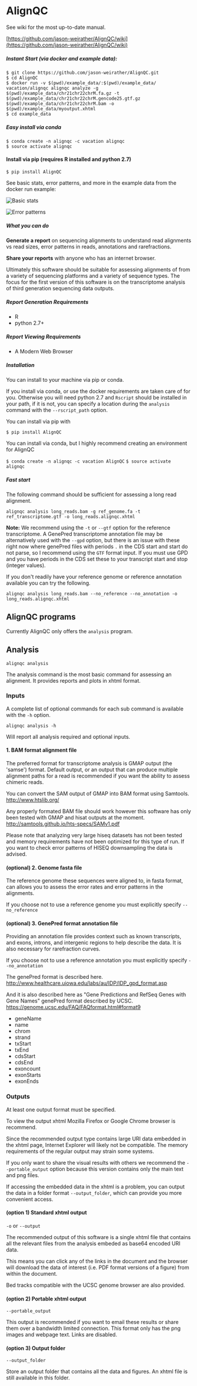 # AlignQC

See wiki for the most up-to-date manual. 

[https://github.com/jason-weirather/AlignQC/wiki](https://github.com/jason-weirather/AlignQC/wiki)

##### Instant Start (via docker and example data):

```
$ git clone https://github.com/jason-weirather/AlignQC.git
$ cd AlignQC
$ docker run -v $(pwd)/example_data/:$(pwd)/example_data/ vacation/alignqc alignqc analyze -g $(pwd)/example_data/chr21chr22chrM.fa.gz -t $(pwd)/example_data/chr21chr22chrM.gencode25.gtf.gz $(pwd)/example_data/chr21chr22chrM.bam -o $(pwd)/example_data/myoutput.xhtml
$ cd example_data
```

##### Easy install via conda

```
$ conda create -n alignqc -c vacation alignqc
$ source activate alignqc
```

#### Install via pip (requires R installed and python 2.7)

```
$ pip install AlignQC
```

See basic stats, error patterns, and more in the example data from the docker run example:

![Basic stats](https://i.imgur.com/oHgEM6t.png)

![Error patterns](https://i.imgur.com/pIG0W0F.png)

##### What you can do

**Generate a report** on sequencing alignments to understand read alignments vs read sizes, error patterns in reads, annotations and rarefractions.

**Share your reports** with anyone who has an internet browser.

Ultimately this software should be suitable for assessing alignments of from a variety of sequencing platforms and a variety of sequence types.  The focus for the first version of this software is on the transcriptome analysis of third generation sequencing data outputs.

##### Report Generation Requirements
- R
- python 2.7+

##### Report Viewing Requirements
- A Modern Web Browser

##### Installation

You can install to your machine via pip or conda.

If you install via conda, or use the docker requirements are taken care of for you. Otherwise you will need python 2.7 and `Rscript` should be installed in your path, if it is not, you can specify a location during the `analysis` command with the `--rscript_path` option.

You can install via pip with

`$ pip install AlignQC`

You can install via conda, but I highly recommend creating an environment for AlignQC

`$ conda create -n alignqc -c vacation AlignQC`
`$ source activate alignqc`

##### Fast start
The following command should be sufficient for assessing a long read alignment.

`alignqc analysis long_reads.bam -g ref_genome.fa -t ref_transcriptome.gtf -o long_reads.alignqc.xhtml`

**Note:** We recommend using the `-t` or `--gtf` option for the reference transcriptome. A GenePred transcriptome annotation file may be alternatively used with the `--gpd` option, but there is an issue with these right now where genePred files with periods `.` in the CDS start and start do not parse, so I recommend using the `GTF` format input. If you must use GPD and you have periods in the CDS set these to your transcript start and stop (integer values).

If you don't readily have your reference genome or reference annotation available you can try the following.

`alignqc analysis long_reads.bam --no_reference --no_annotation -o long_reads.alignqc.xhtml`

## AlignQC programs
Currently AlignQC only offers the `analysis` program.

## Analysis
`alignqc analysis`

The analysis command is the most basic command for assessing an alignment.  It provides reports and plots in xhtml format.

### Inputs
A complete list of optional commands for each sub command is available with the `-h` option.

`alignqc analysis -h` 

Will report all analysis required and optional inputs.

#### 1. BAM format alignment file
The preferred format for transcriptome analysis is GMAP output (the 'samse') format.  Default output, or an output that can produce multiple alignment paths for a read is recommended if you want the ability to assess chimeric reads.

You can convert the SAM output of GMAP into BAM format using Samtools.
http://www.htslib.org/

Any properly formated BAM file should work however this software has only been tested with GMAP and hisat outputs at the moment.  
http://samtools.github.io/hts-specs/SAMv1.pdf

Please note that analyzing very large hiseq datasets has not been tested and memory requirements have not been optimized for this type of run.  If you want to check error patterns of HISEQ downsampling the data is advised.

#### (optional) 2. Genome fasta file
The reference genome these sequences were aligned to, in fasta format, can allows you to assess the error rates and error patterns in the alignments.

If you choose not to use a reference genome you must explicitly specify `--no_reference`

#### (optional) 3. GenePred format annotation file
Providing an annotation file provides context such as known transcripts, and exons, introns, and intergenic regions to help describe the data.  It is also necessary for rarefraction curves.

If you choose not to use a reference annotation you must explicitly specify `--no_annotation`

The genePred format is described here.
http://www.healthcare.uiowa.edu/labs/au/IDP/IDP_gpd_format.asp

And it is also described here as "Gene Predictions and RefSeq Genes with Gene Names" genePred format described by UCSC.
https://genome.ucsc.edu/FAQ/FAQformat.html#format9

- geneName
- name
- chrom
- strand
- txStart
- txEnd
- cdsStart
- cdsEnd
- exoncount
- exonStarts
- exonEnds

### Outputs
At least one output format must be specified.

To view the output xhtml Mozilla Firefox or Google Chrome browser is recommend.

Since the recommended output type contains large URI data embedded in the xhtml page, Internet Explorer will likely not be compatible.  The memory requirements of the regular output may strain some systems.

If you only want to share the visual results with others we recommend the `--portable_output` option because this version contains only the main text and png files.

If accessing the embedded data in the xhtml is a problem, you can output the data in a folder format `--output_folder`, which can provide you more convenient access.


#### (option 1) Standard xhtml output
`-o` or `--output`

The recommended output of this software is a single xhtml file that contains all the relevant files from the analysis embeded as base64 encoded URI data.  

This means you can click any of the links in the document and the browser will download the data of interest (i.e. PDF format versions of a figure) from within the document.

Bed tracks compatible with the UCSC genome browser are also provided.

#### (option 2) Portable xhtml output
`--portable_output`

This output is recommended if you want to email these results or share them over a bandwidth limited connection.  This format only has the png images and webpage text.  Links are disabled.

#### (option 3) Output folder
`--output_folder`

Store an output folder that contains all the data and figures.  An xhtml file is still available in this folder.




